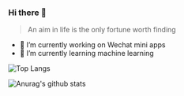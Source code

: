 ### Hi there 👋

<!--
**cungen/cungen** is a ✨ _special_ ✨ repository because its `README.md` (this file) appears on your GitHub profile.

Here are some ideas to get you started:

- 🔭 I’m currently working on ...
- 🌱 I’m currently learning ...
- 👯 I’m looking to collaborate on ...
- 🤔 I’m looking for help with ...
- 💬 Ask me about ...
- 📫 How to reach me: ...
- 😄 Pronouns: ...
- ⚡ Fun fact: ...
-->

> An aim in life is the only fortune worth finding

- 🔭 I’m currently working on Wechat mini apps
- 🌱 I’m currently learning machine learning

![Top Langs](https://github-readme-stats.vercel.app/api/top-langs/?username=cungen&layout=compact)

![Anurag's github stats](https://github-readme-stats.vercel.app/api?username=cungen&show_icons=true)
